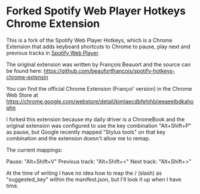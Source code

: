 Forked Spotify Web Player Hotkeys Chrome Extension
==================================================

This is a fork of the Spotify Web Player Hotkeys, which is a Chrome Extension that adds keyboard shortcuts to Chrome to pause, play next and previous tracks in [Spotify Web Player](https://play.spotify.com).

The original extension was written by François Beauort and the source can be found here: https://github.com/beaufortfrancois/spotify-hotkeys-chrome-extensin

You can find the official Chrome Extension (Françoi' version) in the Chrome Web Store at https://chrome.google.com/webstore/detail/kimlaecdbfehihbiieeaeelbdkahophn


I forked this extension because my daily driver is a ChromeBook and the original extension was configured to use the key combination "Alt+Shift+P" as pause, but Google recently mapped "Stylus tools" on that key combination and the extension doesn't allow me to remap.

The current mappings:

Pause: "Alt+Shift+V"
Previous track: "Alt+Shift+<"
Next track: "Alt+Shift+>"


At the time of writing I have no idea how to map the / (slash) as "suggested_key" within the manifest.json, but I'll look it up when I have time.
